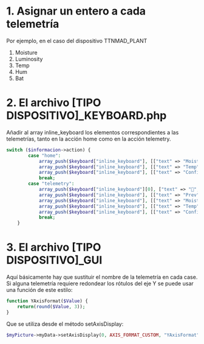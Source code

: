 # 1. Asignar un entero a cada telemetría
Por ejemplo, en el caso del dispositivo TTNMAD_PLANT
1. Moisture
2. Luminosity
3. Temp
4. Hum
5. Bat

# 2. El archivo \[TIPO DISPOSITIVO]_KEYBOARD.php
Añadir al array inline_keyboard los elementos correspondientes a las telemetrías, tanto en la acción home como en la acción telemetry.
```php
switch ($informacion->action) {
        case "home":
            array_push($keyboard["inline_keyboard"], [["text" => "Moisture", "callback_data" => "{\"action\":\"telemetry\",\"p\":\"1\",\"q\":\"1\",\"r\":\"" . time() . "\"}"], ["text" => "Luminosity", "callback_data" => "{\"action\":\"telemetry\",\"p\":\"2\",\"q\":\"1\",\"r\":\"" . time() . "\"}"]]);
            array_push($keyboard["inline_keyboard"], [["text" => "Temp", "callback_data" => "{\"action\":\"telemetry\",\"p\":\"3\",\"q\":\"1\",\"r\":\"" . time() . "\"}"], ["text" => "Hum", "callback_data" => "{\"action\":\"telemetry\",\"p\":\"4\",\"q\":\"1\",\"r\":\"" . time() . "\"}"], ["text" => "Bat", "callback_data" => "{\"action\":\"telemetry\",\"p\":\"5\",\"q\":\"1\",\"r\":\"" . time() . "\"}"]]);
            array_push($keyboard["inline_keyboard"], [["text" => "Config", "callback_data" => "{\"action\":\"toConfig\"}"], ["text" => "Alarms", "callback_data" => "{\"action\":\"toAlarm\"}"]]);
            break;
        case "telemetry":
            array_push($keyboard["inline_keyboard"][0], ["text" => "💾", "callback_data" => "{\"action\":\"download\"}"]);
            array_push($keyboard["inline_keyboard"], [["text" => "Prev", "callback_data" => "{\"action\":\"prev\",\"s\":\"prev\"}"],["text" => "1h", "callback_data" => "{\"action\":\"telemetry\",\"p\":\"".$informacion->p."\",\"q\":\"1\",\"r\":\"" . $informacion->r . "\"}"],["text" => "1d", "callback_data" => "{\"action\":\"telemetry\",\"p\":\"".$informacion->p."\",\"q\":\"24\",\"r\":\"" . $informacion->r . "\"}"],["text" => "7d", "callback_data" => "{\"action\":\"telemetry\",\"p\":\"".$informacion->p."\",\"q\":\"168\",\"r\":\"" . $informacion->r . "\"}"],["text" => "30d", "callback_data" => "{\"action\":\"telemetry\",\"p\":\"".$informacion->p."\",\"q\":\"720\",\"r\":\"" . $informacion->r . "\"}"], ["text" => "Next", "callback_data" => "{\"action\":\"next\",\"s\":\"next\"}"]]);
            array_push($keyboard["inline_keyboard"], [["text" => "Moisture", "callback_data" => "{\"action\":\"telemetry\",\"p\":\"1\",\"q\":\"".$informacion->q."\",\"r\":\"".$informacion->r."\"}"], ["text" => "Luminosity", "callback_data" => "{\"action\":\"telemetry\",\"p\":\"2\",\"q\":\"".$informacion->q."\",\"r\":\"".$informacion->r."\"}"]]);
            array_push($keyboard["inline_keyboard"], [["text" => "Temp", "callback_data" => "{\"action\":\"telemetry\",\"p\":\"3\",\"q\":\"".$informacion->q."\",\"r\":\"".$informacion->r."\"}"], ["text" => "Hum", "callback_data" => "{\"action\":\"telemetry\",\"p\":\"4\",\"q\":\"".$informacion->q."\",\"r\":\"".$informacion->r."\"}"], ["text" => "Bat", "callback_data" => "{\"action\":\"telemetry\",\"p\":\"5\",\"q\":\"".$informacion->q."\",\"r\":\"".$informacion->r."\"}"]]);            
            array_push($keyboard["inline_keyboard"], [["text" => "Config", "callback_data" => "{\"action\":\"toConfig\"}"], ["text" => "Alarms", "callback_data" => "{\"action\":\"toAlarm\"}"]]);
            break;
    }
```
    
# 3. El archivo \[TIPO DISPOSITIVO]_GUI
Aquí básicamente hay que sustituir el nombre de la telemetría en cada case.
Si alguna telemetría requiere redondear los rótulos del eje Y se puede usar una función de este estilo:
```php
function YAxisFormat($Value) {
    return(round($Value, 3));
}
```
Que se utiliza desde el método setAxisDisplay:
```php
$myPicture->myData->setAxisDisplay(0, AXIS_FORMAT_CUSTOM, "YAxisFormat"); //Redondeo a 3 decimales
```

